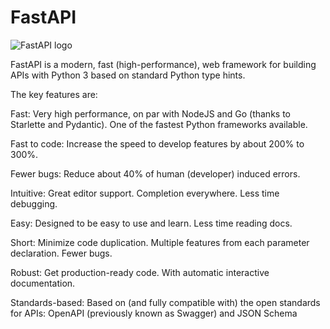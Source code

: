 
# FastAPI

![FastAPI logo](https://user-images.githubusercontent.com/42691222/143052468-42c5664c-a731-4611-9f52-3032a9f32bcb.png)

FastAPI is a modern, fast (high-performance), web framework for building APIs with Python 3 based on standard Python type hints.

The key features are:

Fast: Very high performance, on par with NodeJS and Go (thanks to Starlette and Pydantic). One of the fastest Python frameworks available.

Fast to code: Increase the speed to develop features by about 200% to 300%.

Fewer bugs: Reduce about 40% of human (developer) induced errors.

Intuitive: Great editor support. Completion everywhere. Less time debugging.

Easy: Designed to be easy to use and learn. Less time reading docs.

Short: Minimize code duplication. Multiple features from each parameter declaration. Fewer bugs.

Robust: Get production-ready code. With automatic interactive documentation.

Standards-based: Based on (and fully compatible with) the open standards for APIs: OpenAPI (previously known as Swagger) and JSON Schema
